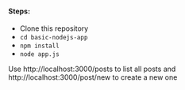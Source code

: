 #### Steps: 
- Clone this repository
- `cd basic-nodejs-app`
- `npm install`
- `node app.js`

Use http://localhost:3000/posts to list all posts and http://localhost:3000/post/new to create a new one